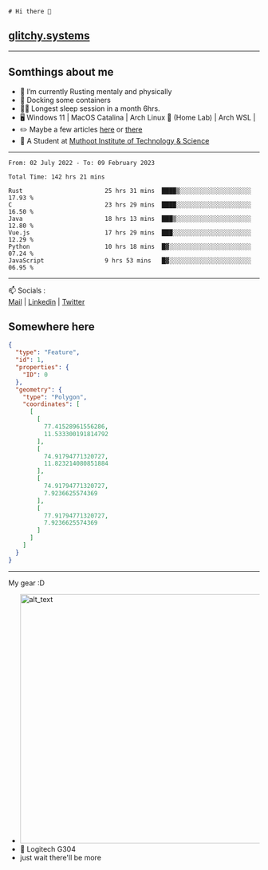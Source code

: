 ```
# Hi there 👋
```
## [glitchy.systems](https://glitchy.systems)
---

## Somthings about me



- 🌱 I’m currently Rusting mentaly and physically
- 🐋 Docking some containers
- 😶‍🌫️ Longest sleep session in a month 6hrs.
- 🖥️ Windows 11 | MacOS Catalina | Arch Linux 🦩 (Home Lab) | Arch WSL |
- ✏️ Maybe a few articles [here](https://medium.com/@advaithnarayanan8) or [there](https://medium.com/@advaithnarayanan8)
- 📑 A Student at [Muthoot Institute of Technology & Science](https://mgmits.ac.in/)



---

<!--START_SECTION:waka-->

```text
From: 02 July 2022 - To: 09 February 2023

Total Time: 142 hrs 21 mins

Rust                       25 hrs 31 mins  ████▒░░░░░░░░░░░░░░░░░░░░   17.93 %
C                          23 hrs 29 mins  ████░░░░░░░░░░░░░░░░░░░░░   16.50 %
Java                       18 hrs 13 mins  ███▒░░░░░░░░░░░░░░░░░░░░░   12.80 %
Vue.js                     17 hrs 29 mins  ███░░░░░░░░░░░░░░░░░░░░░░   12.29 %
Python                     10 hrs 18 mins  █▓░░░░░░░░░░░░░░░░░░░░░░░   07.24 %
JavaScript                 9 hrs 53 mins   █▓░░░░░░░░░░░░░░░░░░░░░░░   06.95 %
```

<!--END_SECTION:waka-->

---

📫 Socials :<br>
[Mail](mailto:advaithnarayanan8@gmail.com) | [Linkedin](https://www.linkedin.com/in/advaith-narayanan-a72152214/) | [Twitter](https://twitter.com/advaithnarayan)

## Somewhere here

```geojson
{
  "type": "Feature",
  "id": 1,
  "properties": {
    "ID": 0
  },
  "geometry": {
    "type": "Polygon",
    "coordinates": [
      [
        [
          77.41528961556286,
          11.533300191814792
        ],
        [
          74.91794771320727,
          11.823214080851884
        ],
        [
          74.91794771320727,
          7.9236625574369
        ],
        [
          77.91794771320727,
          7.9236625574369
        ]
      ]
    ]
  }
}
```


--- 
My gear :D

- [<img alt="alt_text" width="500px" src="https://valid.x86.fr/cache/banner/xv24bv-6.png" />](https://valid.x86.fr/xv24bv)
- 🐁 Logitech G304
- just wait there'll be more


